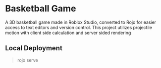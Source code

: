 # Basketball Game
A 3D basketball game made in Roblox Studio, converted to Rojo for easier access to text editors and version control. This project utilizes projectile motion with client side calculation and server sided rendering

## Local Deployment
> rojo serve
